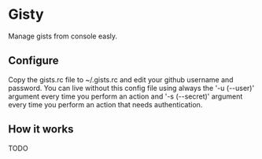 Gisty
=====

Manage gists from console easly.

Configure
---------

Copy the gists.rc file to ~/.gists.rc and edit your github username and password.
You can live without this config file using always the '-u (--user)' argument every
time you perform an action and '-s (--secret)' argument every time you perform an 
action that needs authentication.


How it works
------------

TODO

